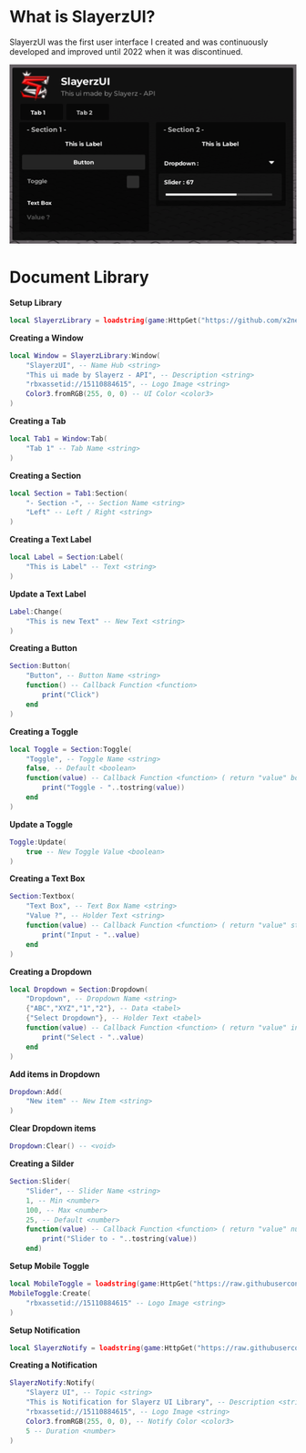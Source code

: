 # What is SlayerzUI?
SlayerzUI was the first user interface I created and was continuously developed and improved until 2022 when it was discontinued.

![Example](https://github.com/x2neptunereal/SlayerzUI/blob/main/Example.png)
# Document Library
**Setup Library**
```lua
local SlayerzLibrary = loadstring(game:HttpGet("https://github.com/x2neptunereal/SlayerzUI/main/Source/Library.lua"))()
```
**Creating a Window**
```lua
local Window = SlayerzLibrary:Window(
    "SlayerzUI", -- Name Hub <string>
    "This ui made by Slayerz - API", -- Description <string>
    "rbxassetid://15110884615", -- Logo Image <string>
    Color3.fromRGB(255, 0, 0) -- UI Color <color3>
)
```
**Creating a Tab**
```lua
local Tab1 = Window:Tab(
    "Tab 1" -- Tab Name <string>
)
```
**Creating a Section**
```lua
local Section = Tab1:Section(
    "- Section -", -- Section Name <string>
    "Left" -- Left / Right <string>
)
```
**Creating a Text Label**
```lua
local Label = Section:Label(
    "This is Label" -- Text <string>
)
```
**Update a Text Label**
```lua
Label:Change(
    "This is new Text" -- New Text <string>
)
```
**Creating a Button**
```lua
Section:Button(
    "Button", -- Button Name <string>
    function() -- Callback Function <function>
        print("Click")
    end
)
```
**Creating a Toggle**
```lua
local Toggle = Section:Toggle(
    "Toggle", -- Toggle Name <string>
    false, -- Default <boolean>
    function(value) -- Callback Function <function> ( return "value" boolean )
        print("Toggle - "..tostring(value))
    end
)
```
**Update a Toggle**
```lua
Toggle:Update(
    true -- New Toggle Value <boolean>
)
```
**Creating a Text Box**
```lua
Section:Textbox(
    "Text Box", -- Text Box Name <string>
    "Value ?", -- Holder Text <string>
    function(value) -- Callback Function <function> ( return "value" string )
        print("Input - "..value)
    end
)
```
**Creating a Dropdown**
```lua
local Dropdown = Section:Dropdown(
    "Dropdown", -- Dropdown Name <string>
    {"ABC","XYZ","1","2"}, -- Data <tabel>
    {"Select Dropdown"}, -- Holder Text <tabel>
    function(value) -- Callback Function <function> ( return "value" index in tabel )
        print("Select - "..value)
    end
)
```
**Add items in Dropdown**
```lua
Dropdown:Add(
    "New item" -- New Item <string>
)
```
**Clear Dropdown items**
```lua
Dropdown:Clear() -- <void>
```
**Creating a Silder**
```lua
Section:Slider(
    "Slider", -- Slider Name <string>
    1, -- Min <number>
    100, -- Max <number>
    25, -- Default <number>
    function(value) -- Callback Function <function> ( return "value" number )
        print("Slider to - "..tostring(value))
    end)
```
**Setup Mobile Toggle**
```lua
local MobileToggle = loadstring(game:HttpGet("https://raw.githubusercontent.com/x2neptunereal/SlayerzUI/main/Source/MobileToggle.lua"))()
MobileToggle:Create(
    "rbxassetid://15110884615" -- Logo Image <string>
)
```
**Setup Notification**
```lua
local SlayerzNotify = loadstring(game:HttpGet("https://raw.githubusercontent.com/x2-Neptune/SlayerzUI/main/Notification.script"))()
```
**Creating a Notification**
```lua
SlayerzNotify:Notify(
    "Slayerz UI", -- Topic <string>
    "This is Notification for Slayerz UI Library", -- Description <string>
    "rbxassetid://15110884615", -- Logo Image <string>
    Color3.fromRGB(255, 0, 0), -- Notify Color <color3>
    5 -- Duration <number>
)
```
